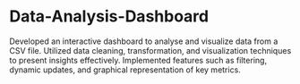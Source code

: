 # Data-Analysis-Dashboard
Developed an interactive dashboard to analyse and visualize data from a CSV file. Utilized data cleaning, transformation, and visualization techniques to present insights effectively. Implemented features such as filtering, dynamic updates, and graphical representation of key metrics.
